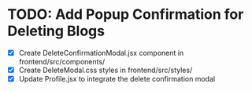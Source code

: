 # TODO: Add Popup Confirmation for Deleting Blogs

- [x] Create DeleteConfirmationModal.jsx component in frontend/src/components/
- [x] Create DeleteModal.css styles in frontend/src/styles/
- [x] Update Profile.jsx to integrate the delete confirmation modal
